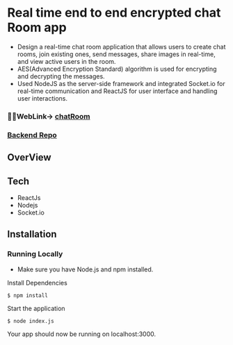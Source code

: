 # Real time end to end encrypted chat Room app
* Design a real-time chat room application that allows users to create chat rooms, join existing ones, send messages,
share images in real-time, and view active users in the room.
* AES(Advanced Encryption Standard) algorithm is used for encrypting and decrypting the messages.
* Used NodeJS as the server-side framework and integrated Socket.io for real-time communication and ReactJS for
user interface and handling user interactions.

### 👨‍💻WebLink-> [chatRoom](https://chatroomfrontend.pages.dev/)
### [Backend Repo]()

## OverView

## Tech
* ReactJs
* Nodejs
* Socket.io
## Installation
### Running Locally
* Make sure you have Node.js and npm installed.

Install Dependencies
```
$ npm install
```
Start the application
```
$ node index.js
```
Your app should now be running on localhost:3000.
